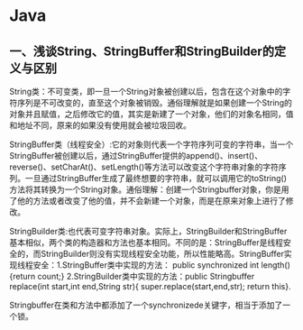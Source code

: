 # Java

## 一、浅谈String、StringBuffer和StringBuilder的定义与区别

String类：不可变类，即一旦一个String对象被创建以后，包含在这个对象中的字符序列是不可改变的，直至这个对象被销毁。通俗理解就是如果创建一个String的对象并且赋值，之后修改它的值，其实是新建了一个对象，他们的对象名相同，值和地址不同，原来的如果没有使用就会被垃圾回收。

StringBuffer类（线程安全）:它的对象则代表一个字符序列可变的字符串，当一个StringBuffer被创建以后，通过StringBuffer提供的append()、insert()、reverse()、setCharAt()、setLength()等方法可以改变这个字符串对象的字符序列。一旦通过StringBuffer生成了最终想要的字符串，就可以调用它的toString()方法将其转换为一个String对象。通俗理解：创建一个Stringbuffer对象，你是用了他的方法或者改变了他的值，并不会新建一个对象，而是在原来对象上进行了修改。

StringBuilder类:也代表可变字符串对象。实际上，StringBuilder和StringBuffer基本相似，两个类的构造器和方法也基本相同。不同的是：StringBuffer是线程安全的，而StringBuilder则没有实现线程安全功能，所以性能略高。StringBuffer实现线程安全：1.StringBuffer类中实现的方法： public synchronized int length(){return count;}  2.StringBuilder类中实现的方法：public Stringbuffer replace(int start,int end,String str){ super.replace(start,end,str); return this}.

Stringbuffer在类和方法中都添加了一个synchronizede关键字，相当于添加了一个锁。

